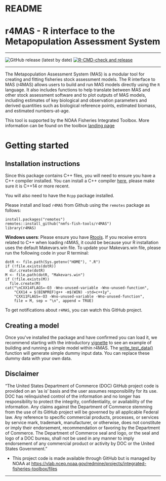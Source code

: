 # README

# r4MAS - R interface to the Metapopulation Assessment System

**************
![GitHub release (latest by date)](https://img.shields.io/github/v/release/nmfs-fish-tools/r4MAS) 
[![R-CMD-check and release](https://github.com/nmfs-fish-tools/r4MAS/actions/workflows/R-CMD-check-and-Release.yml/badge.svg)](https://github.com/nmfs-fish-tools/r4MAS/actions/workflows/R-CMD-check-and-Release.yml)

**************
The Metapopulation Assessment System (MAS) is a modular tool for creating and fitting fisheries stock assessment models. The R interface to MAS (r4MAS) allows users to build and run MAS models directly using the `R` language. It also includes functions to help translate between MAS and other stock assessment software and to plot outputs of MAS models, including estimates of key biological and observation parameters and derived quantities such as biological reference points, estimated biomass, and estimated numbers-at-age.

This tool is supported by the NOAA Fisheries Integrated Toolbox. More information can be found on the toolbox [landing page](https://nmfs-fish-tools.github.io/r4MAS/)

# Getting started

## Installation instructions
Since this package contains C++ files, you will need to ensure you have a C++ compiler installed. You can install a C++ compiler [here](https://clang.llvm.org/), please make sure it is C++14 or more recent.

You will also need to have the `Rcpp` package installed. 

Please install and load `r4MAS` from Github using the `remotes` package as follows:
```
install.packages("remotes")
remotes::install_github("nmfs-fish-tools/r4MAS")
library(r4MAS)
```

**Windows users**: Please ensure you have [Rtools](https://cran.r-project.org/bin/windows/Rtools/). If you receive errors related to C++ when loading r4MAS, it could be because your R installation uses the default Makevars.win file. To update your Makevars.win file, please run the following code in your R terminal:

```
dotR <- file.path(Sys.getenv("HOME"), ".R")
if (!file.exists(dotR)) 
  dir.create(dotR)
M <- file.path(dotR, "Makevars.win")
if (!file.exists(M)) 
  file.create(M)
cat("\nCXX14FLAGS=-O3 -Wno-unused-variable -Wno-unused-function",
    "CXX14 = $(BINPREF)g++ -m$(WIN) -std=c++1y",
    "CXX11FLAGS=-O3 -Wno-unused-variable -Wno-unused-function",
    file = M, sep = "\n", append = TRUE)
```
To get notifications about `r4MAS`, you can watch this GitHub project.

## Creating a model
Once you've installed the package and have confirmed you can load it, we recommend starting with the introductory [vignette](vignettes/001_Introduction.Rmd) to see an example of building and running a simple model within r4MAS. The [write_test_data()](R/write_test_data.R) function will generate simple dummy input data. You can replace these dummy data with your own data.


## Disclaimer

“The United States Department of Commerce (DOC) GitHub project code is provided on an ‘as is’ basis and the user assumes responsibility for its use. DOC has relinquished control of the information and no longer has responsibility to protect the integrity, confidentiality, or availability of the information. Any claims against the Department of Commerce stemming from the use of its GitHub project will be governed by all applicable Federal law. Any reference to specific commercial products, processes, or services by service mark, trademark, manufacturer, or otherwise, does not constitute or imply their endorsement, recommendation or favoring by the Department of Commerce. The Department of Commerce seal and logo, or the seal and logo of a DOC bureau, shall not be used in any manner to imply endorsement of any commercial product or activity by DOC or the United States Government.”

- This project code is made available through GitHub but is managed by NOAA at
 https://vlab.ncep.noaa.gov/redmine/projects/integrated-fisheries-toolbox/files

***** *******
